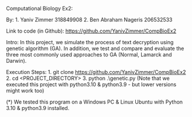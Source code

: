 Computational Biology Ex2:

By: 
	1. Yaniv Zimmer 318849908
	2. Ben Abraham Nageris 206532533

Link to code (in Github):
	https://github.com/YanivZimmer/CompBioEx2

Intro:
In this project, we simulate the process of text decryption using genetic algorithm (GA). 
In addition, we test and compare and evaluate the three most commonly used approaches to GA (Normal, Lamarck and Darwin). 


Execution Steps:
	1. git clone https://github.com/YanivZimmer/CompBioEx2
	2. cd <PROJECT_DIRECTORY>
	3. python .\genetic.py
		(Note that we executed this project with python3.10 & python3.9 - but lower versions might work too)


(*) We tested this program on a Windows PC & Linux Ubuntu with Python 3.10 & python3.9 installed.
